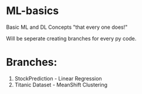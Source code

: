 # ML-basics
Basic ML and DL Concepts "that every one does!"

Will be seperate creating branches for every py code.
# Branches:
1. StockPrediction - Linear Regression
2. Titanic Dataset - MeanShift Clustering
